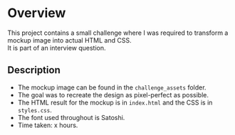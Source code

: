 # Overview

This project contains a small challenge where I was required to transform a mockup image into actual HTML and CSS.  
It is part of an interview question.

## Description

- The mockup image can be found in the `challenge_assets` folder. 
- The goal was to recreate the design as pixel-perfect as possible.
- The HTML result for the mockup is in `index.html` and the CSS is in `styles.css`. 
- The font used throughout is Satoshi.
- Time taken: x hours.
